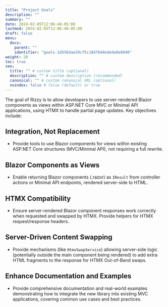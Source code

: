 ```yaml
---
title: "Project Goals"
description: ""
summary: ""
date: 2024-02-05T12:06:48-05:00
lastmod: 2024-02-05T12:06:48-05:00
draft: false
menu:
  docs:
    parent: ""
    identifier: "goals-1d556dae29cf5c18476d4edede8e8940"
weight: 20
toc: true
seo:
  title: "" # custom title (optional)
  description: "" # custom description (recommended)
  canonical: "" # custom canonical URL (optional)
  noindex: false # false (default) or true
---
```



The goal of Rizzy is to allow developers to use server-rendered Blazor components as views within ASP.NET Core MVC or Minimal API applications, using HTMX to handle partial page updates. Key objectives include:

## Integration, Not Replacement
- Provide tools to use Blazor components for views within existing ASP.NET Core structures (MVC/Minimal API), not requiring a full rewrite.

## Blazor Components as Views
- Enable returning Blazor components (.razor) as `IResult` from controller actions or Minimal API endpoints, rendered server-side to HTML.

## HTMX Compatibility
- Ensure server-rendered Blazor component responses work correctly when requested and swapped by HTMX. Provide helpers for HTMX request/response headers.

## Server-Driven Content Swapping
- Provide mechanisms (like `HtmxSwapService`) allowing server-side logic (potentially outside the main component being rendered) to add extra HTML fragments to the response for HTMX Out-of-Band swaps.

## Enhance Documentation and Examples
- Provide comprehensive documentation and real-world examples demonstrating how to integrate the new library into existing MVC applications, covering common use cases and best practices.
